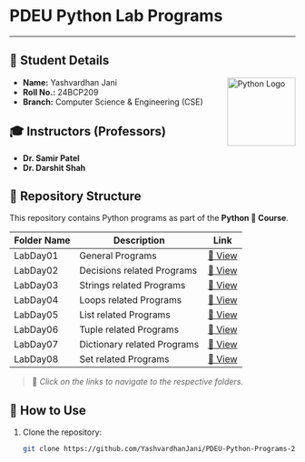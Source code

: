 # PDEU Python Lab Programs
---

## 📌 Student Details  

<img align="right" src="https://upload.wikimedia.org/wikipedia/commons/c/c3/Python-logo-notext.svg" alt="Python Logo" width="120">

- **Name:** Yashvardhan Jani  
- **Roll No.:** 24BCP209  
- **Branch:** Computer Science & Engineering (CSE)  

## 🎓 Instructors (Professors)
- **Dr. Samir Patel**  
- **Dr. Darshit Shah**  

## 📂 Repository Structure
This repository contains Python programs as part of the **Python 🐍 Course**.

| Folder Name | Description | Link |
|------------|-------------|------|
| LabDay01   | General Programs              | [🔗 View](./24BCP209_LabDay01) |
| LabDay02   | Decisions related Programs    | [🔗 View](./24BCP209_LabDay02) |
| LabDay03   | Strings related Programs      | [🔗 View](./24BCP209_LabDay03) |
| LabDay04   | Loops related Programs        | [🔗 View](./24BCP209_LabDay04) |
| LabDay05   | List related Programs         | [🔗 View](./24BCP209_LabDay05) |
| LabDay06   | Tuple related Programs        | [🔗 View](./24BCP209_LabDay06) |
| LabDay07   | Dictionary related Programs   | [🔗 View](./24BCP209_LabDay07) |
| LabDay08   | Set related Programs          | [🔗 View](./24BCP209_LabDay08) |

> 📌 *Click on the links to navigate to the respective folders.*

## 🚀 How to Use
1. Clone the repository:  
   ```bash
   git clone https://github.com/YashvardhanJani/PDEU-Python-Programs-24BCP209.git
